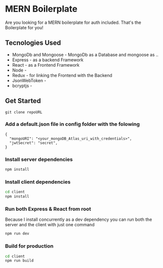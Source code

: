 # MERN Boilerplate

Are you looking for a MERN boilerplate for auth included. That's the Boilerplate for you!

## Tecnologies Used

- MongoDb and Mongoose - MongoDb as a Database and mongoose as ..
- Express - as a backend Framework
- React - as a Frontend Framework
- Node - 
- Redux - for linking the Frontend with the Backend
- JsonWebToken -
- bcryptjs - 

## Get Started

`git clone repoURL`

### Add a default.json file in config folder with the folowing

```
{
  "mongoURI": "<your_mongoDB_Atlas_uri_with_credentials>",
  "jwtSecret": "secret",
}
```

### Install server dependencies

```bash
npm install
```

### Install client dependencies

```bash
cd client
npm install
```

### Run both Express & React from root

Because I install concurrently as a dev dependency you can run both the server and the client with just one command

```bash
npm run dev
```

### Build for production

```bash
cd client
npm run build
```
